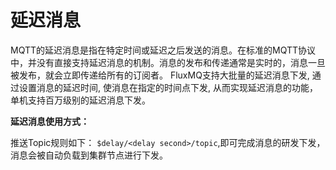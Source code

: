 # 延迟消息

MQTT的延迟消息是指在特定时间或延迟之后发送的消息。在标准的MQTT协议中，并没有直接支持延迟消息的机制。消息的发布和传递通常是实时的，消息一旦被发布，就会立即传递给所有的订阅者。
FluxMQ支持大批量的延迟消息下发, 通过设置消息的延迟时间, 使消息在指定的时间点下发, 从而实现延迟消息的功能，单机支持百万级别的延迟消息下发。

**延迟消息使用方式：**

推送Topic规则如下：
`$delay/<delay second>/topic`,即可完成消息的研发下发，消息会被自动负载到集群节点进行下发。



